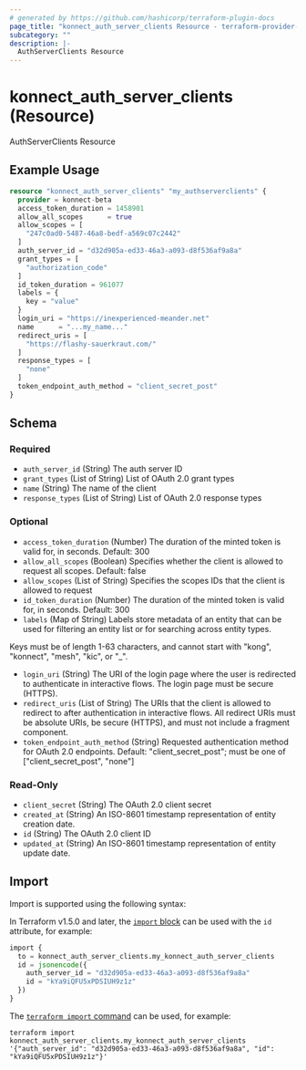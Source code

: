 ```yaml
---
# generated by https://github.com/hashicorp/terraform-plugin-docs
page_title: "konnect_auth_server_clients Resource - terraform-provider-konnect-beta"
subcategory: ""
description: |-
  AuthServerClients Resource
---
```


# konnect_auth_server_clients (Resource)

AuthServerClients Resource

## Example Usage

```terraform
resource "konnect_auth_server_clients" "my_authserverclients" {
  provider = konnect-beta
  access_token_duration = 1458901
  allow_all_scopes      = true
  allow_scopes = [
    "247c0ad0-5487-46a8-bedf-a569c07c2442"
  ]
  auth_server_id = "d32d905a-ed33-46a3-a093-d8f536af9a8a"
  grant_types = [
    "authorization_code"
  ]
  id_token_duration = 961077
  labels = {
    key = "value"
  }
  login_uri = "https://inexperienced-meander.net"
  name      = "...my_name..."
  redirect_uris = [
    "https://flashy-sauerkraut.com/"
  ]
  response_types = [
    "none"
  ]
  token_endpoint_auth_method = "client_secret_post"
}
```

<!-- schema generated by tfplugindocs -->
## Schema

### Required

- `auth_server_id` (String) The auth server ID
- `grant_types` (List of String) List of OAuth 2.0 grant types
- `name` (String) The name of the client
- `response_types` (List of String) List of OAuth 2.0 response types

### Optional

- `access_token_duration` (Number) The duration of the minted token is valid for, in seconds. Default: 300
- `allow_all_scopes` (Boolean) Specifies whether the client is allowed to request all scopes. Default: false
- `allow_scopes` (List of String) Specifies the scopes IDs that the client is allowed to request
- `id_token_duration` (Number) The duration of the minted token is valid for, in seconds. Default: 300
- `labels` (Map of String) Labels store metadata of an entity that can be used for filtering an entity list or for searching across entity types.

Keys must be of length 1-63 characters, and cannot start with "kong", "konnect", "mesh", "kic", or "_".
- `login_uri` (String) The URI of the login page where the user is redirected to authenticate in interactive flows. The login page must be secure (HTTPS).
- `redirect_uris` (List of String) The URIs that the client is allowed to redirect to after authentication in interactive flows. All redirect URIs must be absolute URIs, be secure (HTTPS), and must not include a fragment component.
- `token_endpoint_auth_method` (String) Requested authentication method for OAuth 2.0 endpoints. Default: "client_secret_post"; must be one of ["client_secret_post", "none"]

### Read-Only

- `client_secret` (String) The OAuth 2.0 client secret
- `created_at` (String) An ISO-8601 timestamp representation of entity creation date.
- `id` (String) The OAuth 2.0 client ID
- `updated_at` (String) An ISO-8601 timestamp representation of entity update date.

## Import

Import is supported using the following syntax:

In Terraform v1.5.0 and later, the [`import` block](https://developer.hashicorp.com/terraform/language/import) can be used with the `id` attribute, for example:

```terraform
import {
  to = konnect_auth_server_clients.my_konnect_auth_server_clients
  id = jsonencode({
    auth_server_id = "d32d905a-ed33-46a3-a093-d8f536af9a8a"
    id = "kYa9iQFU5xPDSIUH9z1z"
  })
}
```

The [`terraform import` command](https://developer.hashicorp.com/terraform/cli/commands/import) can be used, for example:

```shell
terraform import konnect_auth_server_clients.my_konnect_auth_server_clients '{"auth_server_id": "d32d905a-ed33-46a3-a093-d8f536af9a8a", "id": "kYa9iQFU5xPDSIUH9z1z"}'
```
